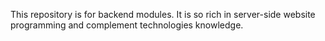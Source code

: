 This repository is for backend modules.
It is so rich in server-side website programming and complement technologies knowledge.
